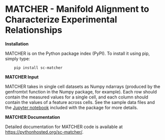 # MATCHER - Manifold Alignment to Characterize Experimental Relationships
**Installation**

MATCHER is on the Python package index (PyPI). To install it using pip, simply type:

        pip install sc-matcher

**MATCHER Input**

MATCHER takes in single cell datasets as Numpy ndarrays (produced by the genfromtxt function in the Numpy package, for example). Each row should contain the measured values for a single cell, and each column should contain the values of a feature across cells. See the sample data files and the [Jupyter notebook](https://github.com/jw156605/MATCHER/blob/master/MATCHER_demo.ipynb) included with the package for more details.

**MATCHER Documentation**

Detailed documentation for MATCHER code is available at https://pythonhosted.org/sc-matcher/.
